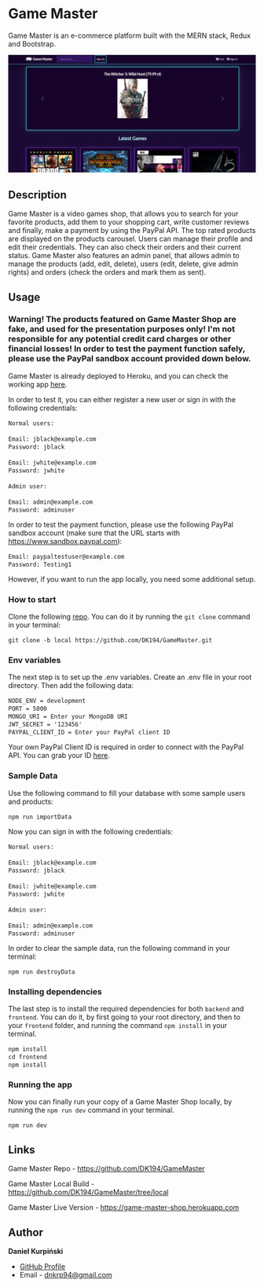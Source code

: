 # Game Master

Game Master is an e-commerce platform built with the MERN stack, Redux and Bootstrap.

![screenshot](https://github.com/DK194/GameMaster/blob/local/uploads/gamemaster.png)

## Description

Game Master is a video games shop, that allows you to search for your favorite products, add them to your shopping cart, write customer reviews and finally, make a payment by using the PayPal API. The top rated products are displayed on the products carousel. Users can manage their profile and edit their credentials. They can also check their orders and their current status. Game Master also features an admin panel, that allows admin to manage the products (add, edit, delete), users (edit, delete, give admin rights) and orders (check the orders and mark them as sent).

## Usage

### Warning! The products featured on Game Master Shop are fake, and used for the presentation purposes only! I'm not responsible for any potential credit card charges or other financial losses! In order to test the payment function safely, please use the PayPal sandbox account provided down below.

Game Master is already deployed to Heroku, and you can check the working app [here](https://game-master-shop.herokuapp.com).

In order to test it, you can either register a new user or sign in with the following credentials:

```
Normal users: 

Email: jblack@example.com
Password: jblack

Email: jwhite@example.com
Password: jwhite

Admin user:

Email: admin@example.com
Password: adminuser
```

In order to test the payment function, please use the following PayPal sandbox account (make sure that the URL starts with https://www.sandbox.paypal.com):

```
Email: paypaltestuser@example.com
Password: Testing1
``` 

However, if you want to run the app locally, you need some additional setup.

### How to start

Clone the following [repo](https://github.com/DK194/GameMaster/tree/local). You can do it by running the ```git clone``` command in your terminal:  

```
git clone -b local https://github.com/DK194/GameMaster.git
```

### Env variables

The next step is to set up the .env variables. Create an .env file in your root directory. Then add the following data:

```
NODE_ENV = development
PORT = 5000
MONGO_URI = Enter your MongoDB URI 
JWT_SECRET = '123456'
PAYPAL_CLIENT_ID = Enter your PayPal client ID
```

Your own PayPal Client ID is required in order to connect with the PayPal API. You can grab your ID [here](https://developer.paypal.com/home).

### Sample Data

Use the following command to fill your database with some sample users and products:

```
npm run importData
```

Now you can sign in with the following credentials:

```
Normal users: 

Email: jblack@example.com
Password: jblack

Email: jwhite@example.com
Password: jwhite

Admin user:

Email: admin@example.com
Password: adminuser
```

In order to clear the sample data, run the following command in your terminal:

```
npm run destroyData
```

### Installing dependencies

The last step is to install the required dependencies for both ```backend``` and ```frontend```. You can do it, by first going to your root directory, and then to your ```frontend``` folder, and running the command ```npm install``` in your terminal.

```
npm install
cd frontend
npm install
``` 

### Running the app

Now you can finally run your copy of a Game Master Shop locally, by running the ```npm run dev``` command in your terminal.
 
```
npm run dev
```

## Links

Game Master Repo - https://github.com/DK194/GameMaster

Game Master Local Build - https://github.com/DK194/GameMaster/tree/local

Game Master Live Version - https://game-master-shop.herokuapp.com

## Author

**Daniel Kurpiński**

- [GitHub Profile](https://github.com/DK194)
- Email - dnkrp94@gmail.com
